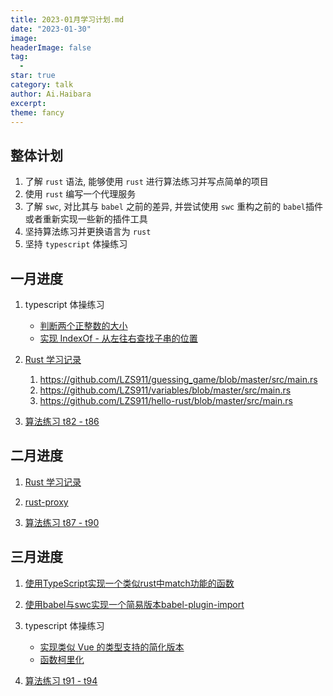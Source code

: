```yaml
---
title: 2023-01月学习计划.md
date: "2023-01-30"
image: 
headerImage: false
tag:
  -
star: true
category: talk
author: Ai.Haibara
excerpt: 
theme: fancy
---
```



## 整体计划

1. 了解 `rust` 语法, 能够使用 `rust` 进行算法练习并写点简单的项目
2. 使用 `rust` 编写一个代理服务
3. 了解 `swc`, 对比其与 `babel` 之前的差异, 并尝试使用 `swc` 重构之前的 `babel`插件或者重新实现一些新的插件工具
4. 坚持算法练习并更换语言为 `rust`
5. 坚持 `typescript` 体操练习

## 一月进度

1. typescript 体操练习
   * [判断两个正整数的大小](<https://lzs911.github.io/posts/Typescript%20%E4%BD%93%E6%93%8D%E7%BB%83%E4%B9%A0#4-判断两个正整数的大小>)
   * [实现 IndexOf - 从左往右查找子串的位置](<https://lzs911.github.io/posts/Typescript%20%E4%BD%93%E6%93%8D%E7%BB%83%E4%B9%A0#5-实现-indexof---从左往右查找子串的位置>)

2. [Rust 学习记录](<https://lzs911.github.io/posts/rust%E5%AD%A6%E4%B9%A0%E8%AE%B0%E5%BD%95>)
  
   1. <https://github.com/LZS911/guessing_game/blob/master/src/main.rs>
   2. <https://github.com/LZS911/variables/blob/master/src/main.rs>
   3. <https://github.com/LZS911/hello-rust/blob/master/src/main.rs>

3. [算法练习 t82 - t86](https://github.com/LZS911/algorithm/tree/master/src/t82)

## 二月进度

1. [Rust 学习记录](<https://lzs911.github.io/posts/rust%E5%AD%A6%E4%B9%A0%E8%AE%B0%E5%BD%95>)

2. [rust-proxy](https://github.com/LZS911/rust-proxy)

3. [算法练习 t87 - t90](https://github.com/LZS911/algorithm/tree/master/src/t87)

## 三月进度

1. [使用TypeScript实现一个类似rust中match功能的函数](https://www.npmjs.com/package/rust-like-match)

2. [使用babel与swc实现一个简易版本babel-plugin-import](<https://github.com/LZS911/posts/swc-vs-babel>)

3. typescript 体操练习
   * [实现类似 Vue 的类型支持的简化版本](https://lzs911.github.io/posts/Typescript%20体操练习#7-实现类似%20Vue%20的类型支持的简化版本)
   * [函数柯里化](<https://lzs911.github.io/posts/Typescript%20体操练习#8-函数柯里化>)

4. [算法练习 t91 - t94](https://github.com/LZS911/algorithm/tree/master/src/t91)
